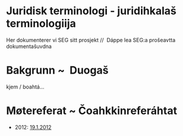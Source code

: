 # Juridisk terminologi - juridihkalaš terminologiija

Her dokumenterer vi SEG sitt prosjekt //  Dáppe lea SEG:a prošeavtta dokumentašuvdna

# Bakgrunn ~  Duogaš

kjem / boahtá… 

#  Møtereferat ~ Čoahkkinreferáhtat

* 2012: 
[19.1.2012](jus/120119.html)
